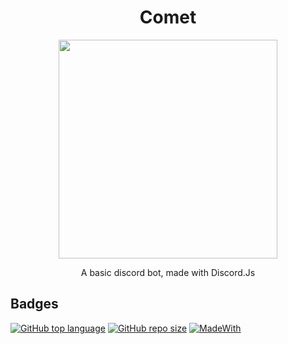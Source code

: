 <h1 align="center">Comet</h1>

<p align="center">
  <img width="350" src="https://user-images.githubusercontent.com/37367577/79695793-1698fc80-8279-11ea-9fce-04fe0eadcee9.png">
</p>
<p align="center"> A basic discord bot, made with Discord.Js </p>

## Badges
[![GitHub top language](https://img.shields.io/github/languages/top/AKprogramm54/Comet)](https://github.com/AKprogramm54/Comet/)
[![GitHub repo size](https://img.shields.io/github/repo-size/AKprogramm54/Comet)](https://github.com/AKprogramm54/Comet/)
[![MadeWith](https://img.shields.io/badge/Made%20with-%40Ma15fo43%20<3-brightgreen)](https://github.com/Ma15fo43/)
